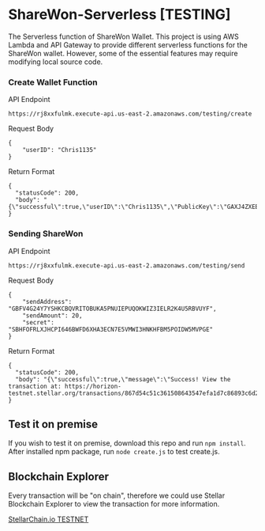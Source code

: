 # ShareWon-Serverless [TESTING]
The Serverless function of ShareWon Wallet. This project is using AWS Lambda and API Gateway to provide different serverless functions for the ShareWon wallet. However, some of the essential features may require modifying local source code.

### Create Wallet Function
API Endpoint

```https://rj8xxfulmk.execute-api.us-east-2.amazonaws.com/testing/create```

Request Body
```
{
    "userID": "Chris1135"
}
```

Return Format
```
{
  "statusCode": 200,
  "body": "{\"successful\":true,\"userID\":\"Chris1135\",\"PublicKey\":\"GAXJ4ZXEBNYOZSDC5G6BLWGISYUOEL4R76WJLOI62RBAPEL7KE5VCKLG\",\"SecretKey\":\"SCTUVGZ3VABKO6PX7HMUR2QB2OQVOCCZWINVPH4GU6VZLEFTIDWTSLQD\"}"
}
```

### Sending ShareWon
API Endpoint

```https://rj8xxfulmk.execute-api.us-east-2.amazonaws.com/testing/send```

Request Body
```
{
    "sendAddress": "GBFV4G24Y7YSHKCBQVRITOBUKA5PNUIEPUQOKWIZ3IELR2K4U5RBVUYF",
    "sendAmount": 20,
    "secret": "SBHFOFRLXJHCPI646BWFD6XHA3ECN7E5VMWI3HNKHFBM5POIDW5MVPGE"
}
```

Return Format
```
{
  "statusCode": 200,
  "body": "{\"successful\":true,\"message\":\"Success! View the transaction at: https://horizon-testnet.stellar.org/transactions/867d54c51c361508643547efa1d7c86893c6d2bb81ff3b7174f8149cbdcfd4ed\"}"
}
```

## Test it on premise
If you wish to test it on premise, download this repo and run ```npm install```. After installed npm package, run ```node create.js``` to test create.js.

## Blockchain Explorer
Every transaction will be "on chain", therefore we could use Stellar Blockchain Explorer to view the transaction for more information.

[StellarChain.io TESTNET](http://testnet.stellarchain.io/)